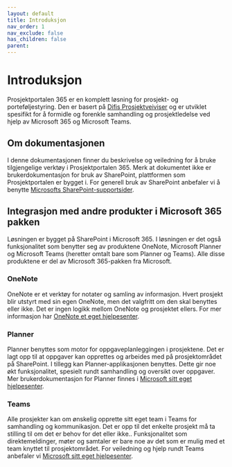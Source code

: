 ```yaml
---
layout: default
title: Introduksjon
nav_order: 1
nav_exclude: false
has_children: false
parent:
---
```


Introduksjon
============

Prosjektportalen 365 er en komplett løsning for prosjekt- og porteføljestyring.
Den er basert på [Difis Prosjektveiviser](https://www.prosjektveiviseren.no) og er utviklet spesifikt for å
formidle og forenkle samhandling og prosjektledelse ved hjelp av Microsoft 365 og
Microsoft Teams.

Om dokumentasjonen
-------------

I denne dokumentasjonen finner du beskrivelse og veiledning for å bruke tilgjengelige
verktøy i Prosjektportalen 365. Merk at dokumentet ikke er brukerdokumentasjon
for bruk av SharePoint, plattformen som Prosjektportalen er bygget i. For
generell bruk av SharePoint anbefaler vi å benytte [Microsofts
SharePoint-supportsider](https://support.office.com/nb-no/sharepoint).

Integrasjon med andre produkter i Microsoft 365 pakken
---------------------------------------------------

Løsningen er bygget på SharePoint i Microsoft 365. I løsningen er det også funksjonalitet som benytter seg av produktene OneNote, Microsoft Planner og Microsoft Teams (heretter omtalt bare som Planner og Teams). Alle disse produktene er del av Microsoft 365-pakken fra Microsoft.

### OneNote

OneNote er et verktøy for notater og samling av informasjon. Hvert prosjekt blir
utstyrt med sin egen OneNote, men det valgfritt om den skal benyttes eller ikke.
Det er ingen logikk mellom OneNote og prosjektet ellers. For mer informasjon har [OneNote et eget hjelpesenter](https://support.office.com/nb-no/onenote).

### Planner

Planner benyttes som motor for oppgaveplanleggingen i prosjektene. Det er lagt
opp til at oppgaver kan opprettes og arbeides med på prosjektområdet på
SharePoint. I tillegg kan Planner-applikasjonen benyttes. Dette gir noe økt
funksjonalitet, spesielt rundt samhandling og oversikt over oppgaver. Mer
brukerdokumentasjon for Planner finnes i [Microsoft sitt eget hjelpesenter](https://support.office.com/nb-no/planner).

### Teams

Alle prosjekter kan om ønskelig opprette sitt eget team i Teams for samhandling
og kommunikasjon. Det er opp til det enkelte prosjekt må ta stilling til om det
er behov for det eller ikke.. Funksjonalitet som direktemeldinger, møter og
samtaler er bare noe av det som er mulig med et team knyttet til
prosjektområdet. For veiledning og hjelp rundt Teams anbefaler vi [Microsoft sitt
eget hjelpesenter](https://support.office.com/nb-no/teams).

